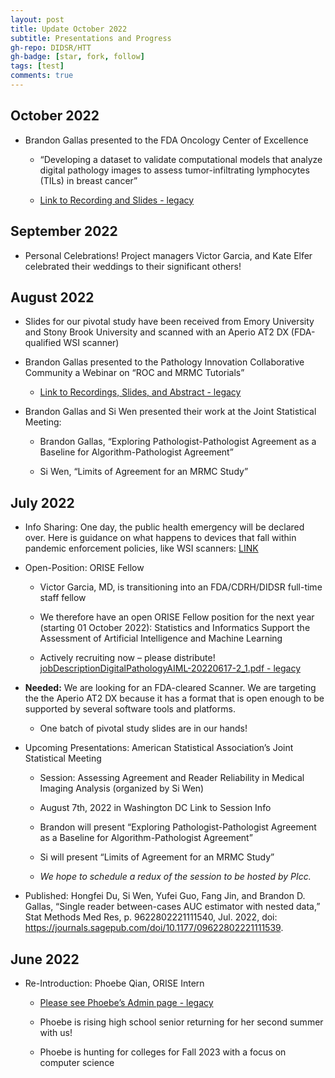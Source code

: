 ```yaml
---
layout: post
title: Update October 2022
subtitle: Presentations and Progress
gh-repo: DIDSR/HTT
gh-badge: [star, fork, follow]
tags: [test]
comments: true
---
```


## October 2022

* Brandon Gallas presented to the FDA Oncology Center of Excellence

    * “Developing a dataset to validate computational models that analyze digital pathology images to assess tumor-infiltrating lymphocytes (TILs) in breast cancer”
    
    * [Link to Recording and Slides - legacy](https://ncihub.cancer.gov/groups/eedapstudies/wiki/Presentation2022:FDAOCEWebinarValidatingModelsinDigitalPathology:OverviewofHTTProjectGallas)



## September 2022

* Personal Celebrations! Project managers Victor Garcia, and Kate Elfer celebrated their weddings to their significant others!



## August 2022

* Slides for our pivotal study have been received from Emory University and Stony Brook University and scanned with an Aperio AT2 DX (FDA-qualified WSI scanner)

* Brandon Gallas presented to the Pathology Innovation Collaborative Community a Webinar on “ROC and MRMC Tutorials”

    * [Link to Recordings, Slides, and Abstract - legacy](https://ncihub.org/groups/eedapstudies/wiki/Presentation2022:PathologyInnovationCollaborativeCommunityWebinarROCandMRMCTutorialsGallas)

* Brandon Gallas and Si Wen presented their work at the Joint Statistical Meeting:

    * Brandon Gallas, “Exploring Pathologist-Pathologist Agreement as a Baseline for Algorithm-Pathologist Agreement”
    
    * Si Wen, “Limits of Agreement for an MRMC Study”



## July 2022

* Info Sharing: One day, the public health emergency will be declared over. Here is guidance on what happens to devices that fall within pandemic enforcement policies, like WSI scanners: [LINK](https://www.fda.gov/regulatory-information/search-fda-guidance-documents/transition-plan-medical-devices-fall-within-enforcement-policies-issued-during-coronavirus-disease)

* Open-Position: ORISE Fellow

    * Victor Garcia, MD, is transitioning into an FDA/CDRH/DIDSR full-time staff fellow
    
    * We therefore have an open ORISE Fellow position for the next year (starting 01 October 2022): Statistics and Informatics Support the Assessment of Artificial Intelligence and Machine Learning
    
    * Actively recruiting now – please distribute! [jobDescriptionDigitalPathologyAIML-20220617-2_1.pdf - legacy](https://ncihub.cancer.gov/groups/eedapstudies/wiki/HTTupdateCurrent/File:jobDescriptionDigitalPathologyAIML-20220617-2_1.pdf)

* **Needed:** We are looking for an FDA-cleared Scanner. We are targeting the the Aperio AT2 DX because it has a format that is open enough to be supported by several software tools and platforms.

    * One batch of pivotal study slides are in our hands!

* Upcoming Presentations: American Statistical Association’s Joint Statistical Meeting

    * Session: Assessing Agreement and Reader Reliability in Medical Imaging Analysis (organized by Si Wen)
    
    * August 7th, 2022 in Washington DC
Link to Session Info

    * Brandon will present “Exploring Pathologist-Pathologist Agreement as a Baseline for Algorithm-Pathologist Agreement”

    * Si will present “Limits of Agreement for an MRMC Study”

    * *We hope to schedule a redux of the session to be hosted by PIcc.*
    
* Published: Hongfei Du, Si Wen, Yufei Guo, Fang Jin, and Brandon D. Gallas, “Single reader between-cases AUC estimator with nested data,” Stat Methods Med Res, p. 9622802221111540, Jul. 2022, doi: https://journals.sagepub.com/doi/10.1177/09622802221111539.

## June 2022

* Re-Introduction: Phoebe Qian, ORISE Intern

    * [Please see Phoebe’s Admin page - legacy](https://ncihub.org/groups/httleadership/wiki/AdminCollaboratorPhoebeQian)
    
    * Phoebe is rising high school senior returning for her second summer with us!
    
    * Phoebe is hunting for colleges for Fall 2023 with a focus on computer science
